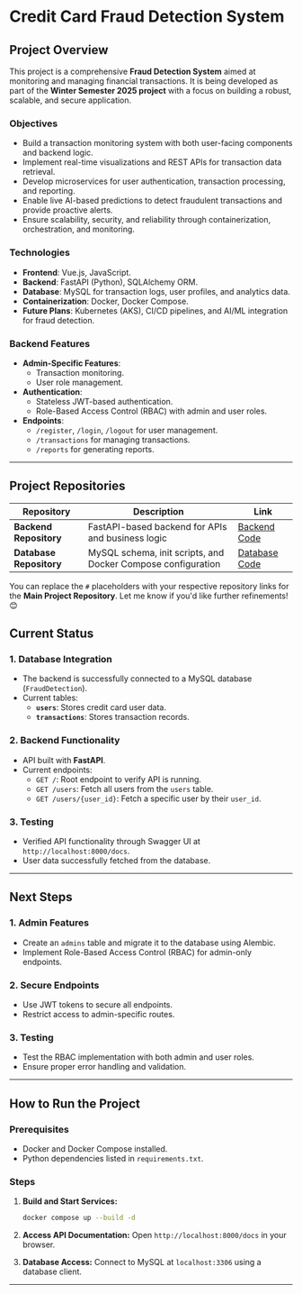 
# Credit Card Fraud Detection System

## Project Overview

This project is a comprehensive **Fraud Detection System** aimed at monitoring and managing financial transactions. It is being developed as part of the **Winter Semester 2025 project** with a focus on building a robust, scalable, and secure application.

### **Objectives**
- Build a transaction monitoring system with both user-facing components and backend logic.
- Implement real-time visualizations and REST APIs for transaction data retrieval.
- Develop microservices for user authentication, transaction processing, and reporting.
- Enable live AI-based predictions to detect fraudulent transactions and provide proactive alerts.
- Ensure scalability, security, and reliability through containerization, orchestration, and monitoring.

### **Technologies**
- **Frontend**: Vue.js, JavaScript.
- **Backend**: FastAPI (Python), SQLAlchemy ORM.
- **Database**: MySQL for transaction logs, user profiles, and analytics data.
- **Containerization**: Docker, Docker Compose.
- **Future Plans**: Kubernetes (AKS), CI/CD pipelines, and AI/ML integration for fraud detection.

### **Backend Features**
- **Admin-Specific Features**:
  - Transaction monitoring.
  - User role management.
- **Authentication**:
  - Stateless JWT-based authentication.
  - Role-Based Access Control (RBAC) with admin and user roles.
- **Endpoints**:
  - `/register`, `/login`, `/logout` for user management.
  - `/transactions` for managing transactions.
  - `/reports` for generating reports.

---

## Project Repositories



| **Repository**            | **Description**                                                   | **Link**                                        |
|----------------------------|-------------------------------------------------------------------|------------------------------------------------|
| **Backend Repository**     | FastAPI-based backend for APIs and business logic                | [Backend Code](https://github.com/thoufeekx/fraud-detection-backend) |
| **Database Repository**    | MySQL schema, init scripts, and Docker Compose configuration     | [Database Code](https://github.com/thoufeekx/fraud-detection-database) |

You can replace the `#` placeholders with your respective repository links for the **Main Project Repository**. Let me know if you'd like further refinements! 😊

## Current Status

### 1. **Database Integration**
- The backend is successfully connected to a MySQL database (`FraudDetection`).
- Current tables:
  - **`users`**: Stores credit card user data.
  - **`transactions`**: Stores transaction records.

### 2. **Backend Functionality**
- API built with **FastAPI**.
- Current endpoints:
  - `GET /`: Root endpoint to verify API is running.
  - `GET /users`: Fetch all users from the `users` table.
  - `GET /users/{user_id}`: Fetch a specific user by their `user_id`.

### 3. **Testing**
- Verified API functionality through Swagger UI at `http://localhost:8000/docs`.
- User data successfully fetched from the database.

---

## Next Steps

### 1. **Admin Features**
- Create an `admins` table and migrate it to the database using Alembic.
- Implement Role-Based Access Control (RBAC) for admin-only endpoints.

### 2. **Secure Endpoints**
- Use JWT tokens to secure all endpoints.
- Restrict access to admin-specific routes.

### 3. **Testing**
- Test the RBAC implementation with both admin and user roles.
- Ensure proper error handling and validation.

---

## How to Run the Project

### **Prerequisites**
- Docker and Docker Compose installed.
- Python dependencies listed in `requirements.txt`.

### **Steps**
1. **Build and Start Services:**
   ```bash
   docker compose up --build -d
   ```
2. **Access API Documentation:**
   Open `http://localhost:8000/docs` in your browser.

3. **Database Access:**
   Connect to MySQL at `localhost:3306` using a database client.

---
